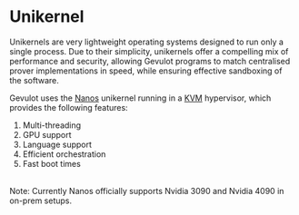 # Unikernel

Unikernels are very lightweight operating systems designed to run only a single process. Due to their simplicity, unikernels offer a compelling mix of performance and security, allowing Gevulot programs to match centralised prover implementations in speed, while ensuring effective sandboxing of the software.

Gevulot uses the [Nanos](https://nanos.org/) unikernel running in a [KVM](https://www.linux-kvm.org/page/Main\_Page) hypervisor, which provides the following features:

1. Multi-threading
2. GPU support
3. Language support
4. Efficient orchestration
5. Fast boot times

\
Note: Currently Nanos officially supports Nvidia 3090 and Nvidia 4090 in on-prem setups.
